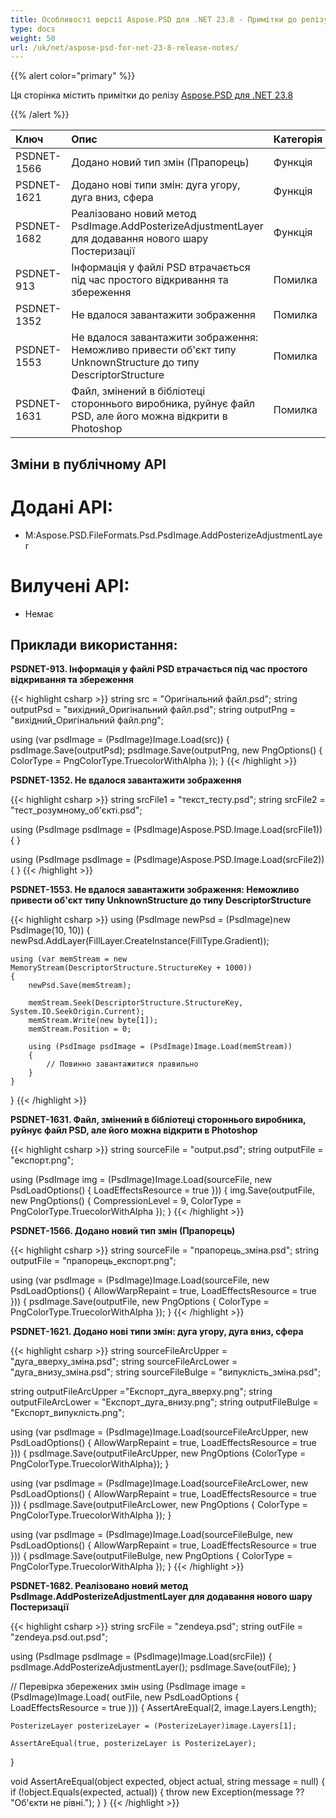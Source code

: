 ```yaml
---
title: Особливості версії Aspose.PSD для .NET 23.8 - Примітки до релізу
type: docs
weight: 50
url: /uk/net/aspose-psd-for-net-23-8-release-notes/
---
```


{{% alert color="primary" %}}

Ця сторінка містить примітки до релізу [Aspose.PSD для .NET 23.8](https://www.nuget.org/packages/Aspose.PSD/)

{{% /alert %}}

| **Ключ**    | **Опис**                                                                                                 | **Категорія** |
|:------------|:---------------------------------------------------------------------------------------------------------|:--------|
| PSDNET-1566 | Додано новий тип змін (Прапорець) | Функція |
| PSDNET-1621 | Додано нові типи змін: дуга угору, дуга вниз, сфера | Функція |
| PSDNET-1682 | Реалізовано новий метод PsdImage.AddPosterizeAdjustmentLayer для додавання нового шару Постеризації | Функція |
| PSDNET-913  | Інформація у файлі PSD втрачається під час простого відкривання та збереження | Помилка  |
| PSDNET-1352 | Не вдалося завантажити зображення | Помилка  |
| PSDNET-1553 | Не вдалося завантажити зображення: Неможливо привести об'єкт типу UnknownStructure до типу DescriptorStructure | Помилка  |
| PSDNET-1631 | Файл, змінений в бібліотеці стороннього виробника, руйнує файл PSD, але його можна відкрити в Photoshop | Помилка  |


## **Зміни в публічному API**
# **Додані API:**
- M:Aspose.PSD.FileFormats.Psd.PsdImage.AddPosterizeAdjustmentLayer


# **Вилучені API:**
- Немає


## **Приклади використання:**

**PSDNET-913. Інформація у файлі PSD втрачається під час простого відкривання та збереження**

{{< highlight csharp >}}
string src = "Оригінальний файл.psd";
string outputPsd = "вихідний_Оригінальний файл.psd";
string outputPng = "вихідний_Оригінальний файл.png";

using (var psdImage = (PsdImage)Image.Load(src))
{
    psdImage.Save(outputPsd);
    psdImage.Save(outputPng, new PngOptions() { ColorType = PngColorType.TruecolorWithAlpha });
}
{{< /highlight >}}

**PSDNET-1352. Не вдалося завантажити зображення**

{{< highlight csharp >}}
string srcFile1 = "текст_тесту.psd";
string srcFile2 = "тест_розумному_об'єкті.psd";

using (PsdImage psdImage = (PsdImage)Aspose.PSD.Image.Load(srcFile1))
{
}

using (PsdImage psdImage = (PsdImage)Aspose.PSD.Image.Load(srcFile2))
{
}
{{< /highlight >}}

**PSDNET-1553. Не вдалося завантажити зображення: Неможливо привести об'єкт типу UnknownStructure до типу DescriptorStructure**

{{< highlight csharp >}}
using (PsdImage newPsd = (PsdImage)new PsdImage(10, 10))
{
    newPsd.AddLayer(FillLayer.CreateInstance(FillType.Gradient));

    using (var memStream = new MemoryStream(DescriptorStructure.StructureKey + 1000))
    {
        newPsd.Save(memStream);

        memStream.Seek(DescriptorStructure.StructureKey, System.IO.SeekOrigin.Current);
        memStream.Write(new byte[1]);
        memStream.Position = 0;

        using (PsdImage psdImage = (PsdImage)Image.Load(memStream))
        {
            // Повинно завантажитися правильно
        }
    }
}
{{< /highlight >}}

**PSDNET-1631. Файл, змінений в бібліотеці стороннього виробника, руйнує файл PSD, але його можна відкрити в Photoshop**

{{< highlight csharp >}}
string sourceFile = "output.psd";
string outputFile = "експорт.png";

using (PsdImage img = (PsdImage)Image.Load(sourceFile, new PsdLoadOptions() { LoadEffectsResource = true }))
{
    img.Save(outputFile, new PngOptions() { CompressionLevel = 9, ColorType = PngColorType.TruecolorWithAlpha });
}
{{< /highlight >}}

**PSDNET-1566. Додано новий тип змін (Прапорець)**

{{< highlight csharp >}}
string sourceFile = "прапорець_зміна.psd";
string outputFile = "прапорець_експорт.png";

using (var psdImage = (PsdImage)Image.Load(sourceFile, new PsdLoadOptions() { AllowWarpRepaint = true, LoadEffectsResource = true }))
{
    psdImage.Save(outputFile, new PngOptions
    {
        ColorType = PngColorType.TruecolorWithAlpha
    });
}
{{< /highlight >}}

**PSDNET-1621. Додано нові типи змін: дуга угору, дуга вниз, сфера**

{{< highlight csharp >}}
string sourceFileArcUpper = "дуга_вверху_зміна.psd";
string sourceFileArcLower = "дуга_внизу_зміна.psd";
string sourceFileBulge =  "випуклість_зміна.psd";

string outputFileArcUpper ="Експорт_дуга_вверху.png";
string outputFileArcLower = "Експорт_дуга_внизу.png";
string outputFileBulge = "Експорт_випуклість.png";

using (var psdImage = (PsdImage)Image.Load(sourceFileArcUpper, new PsdLoadOptions() { AllowWarpRepaint = true, LoadEffectsResource = true }))
{
    psdImage.Save(outputFileArcUpper, new PngOptions {ColorType = PngColorType.TruecolorWithAlpha});
}

using (var psdImage = (PsdImage)Image.Load(sourceFileArcLower, new PsdLoadOptions() { AllowWarpRepaint = true, LoadEffectsResource = true }))
{
    psdImage.Save(outputFileArcLower, new PngOptions { ColorType = PngColorType.TruecolorWithAlpha });
}

using (var psdImage = (PsdImage)Image.Load(sourceFileBulge, new PsdLoadOptions() { AllowWarpRepaint = true, LoadEffectsResource = true }))
{
    psdImage.Save(outputFileBulge, new PngOptions { ColorType = PngColorType.TruecolorWithAlpha });
}
{{< /highlight >}}

**PSDNET-1682. Реалізовано новий метод PsdImage.AddPosterizeAdjustmentLayer для додавання нового шару Постеризації**

{{< highlight csharp >}}
string srcFile = "zendeya.psd";
string outFile = "zendeya.psd.out.psd";

using (PsdImage psdImage = (PsdImage)Image.Load(srcFile))
{
    psdImage.AddPosterizeAdjustmentLayer();
    psdImage.Save(outFile);
}

// Перевірка збережених змін
using (PsdImage image = (PsdImage)Image.Load(
    outFile,
    new PsdLoadOptions { LoadEffectsResource = true }))
{
    AssertAreEqual(2, image.Layers.Length);

    PosterizeLayer posterizeLayer = (PosterizeLayer)image.Layers[1];

    AssertAreEqual(true, posterizeLayer is PosterizeLayer);
}

void AssertAreEqual(object expected, object actual, string message = null)
{
    if (!object.Equals(expected, actual))
    {
        throw new Exception(message ?? "Об'єкти не рівні.");
    }
}
{{< /highlight >}}
